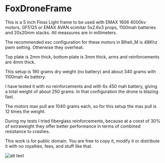 # FoxDroneFrame
This is a 5 inch Floss Light frame to be used with EMAX 1606 4000kv motors, GF5125 or EMAX AVAN scimitar 5x2.6x3 props, 1100mah batteries and 20x20mm stacks. All meassures are in millimeters.

The recommended esc configuration for these motors in Blheli_M is 48Khz pwm setting. Otherwise they overheat.

Top plate is 2mm thick, bottom plate is 3mm thick, arms and reinforcements are 4mm thick.

This setup is 190 grams dry weight (no battery) and about 340 grams with 1100mah 4s battery.

I have tested it with no reinforcements and with 6s 450 mah battery, giving a total weight of about 250 grams.
In that configuration the drone is blazing fast.

The motors max pull are 1040 grams each, so for this setup the max pull is 12 times the weight.

During my tests I tried fiberglass reinforcements, because at a const of 30% of extraweight they offer better performance in terms of combined resistance to crashes.

This work is for public domain. You are free to copy it, modify it or distribute it with no royalties, fees, and stuff like that.

![alt text](https://github.com/iso9660/FoxDroneFrame/blob/master/Fox.PNG?raw=true)
